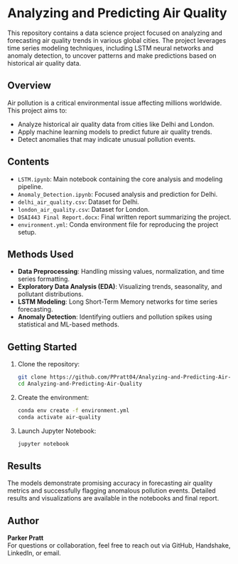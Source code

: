 # Analyzing and Predicting Air Quality

This repository contains a data science project focused on analyzing and forecasting air quality trends in various global cities. The project leverages time series modeling techniques, including LSTM neural networks and anomaly detection, to uncover patterns and make predictions based on historical air quality data.

## Overview

Air pollution is a critical environmental issue affecting millions worldwide. This project aims to:
- Analyze historical air quality data from cities like Delhi and London.
- Apply machine learning models to predict future air quality trends.
- Detect anomalies that may indicate unusual pollution events.

## Contents

- `LSTM.ipynb`: Main notebook containing the core analysis and modeling pipeline.
- `Anomaly_Detection.ipynb`: Focused analysis and prediction for Delhi.
- `delhi_air_quality.csv`: Dataset for Delhi.
- `london_air_quality.csv`: Dataset for London.
- `DSAI443 Final Report.docx`: Final written report summarizing the project.
- `environment.yml`: Conda environment file for reproducing the project setup.

## Methods Used

- **Data Preprocessing**: Handling missing values, normalization, and time series formatting.
- **Exploratory Data Analysis (EDA)**: Visualizing trends, seasonality, and pollutant distributions.
- **LSTM Modeling**: Long Short-Term Memory networks for time series forecasting.
- **Anomaly Detection**: Identifying outliers and pollution spikes using statistical and ML-based methods.

## Getting Started

1. Clone the repository:
   ```bash
   git clone https://github.com/PPratt04/Analyzing-and-Predicting-Air-Quality.git
   cd Analyzing-and-Predicting-Air-Quality
   ```

2. Create the environment:
   ```bash
   conda env create -f environment.yml
   conda activate air-quality
   ```

3. Launch Jupyter Notebook:
   ```bash
   jupyter notebook
   ```

## Results

The models demonstrate promising accuracy in forecasting air quality metrics and successfully flagging anomalous pollution events. Detailed results and visualizations are available in the notebooks and final report.

## Author

**Parker Pratt**  
For questions or collaboration, feel free to reach out via GitHub, Handshake, LinkedIn, or email.
